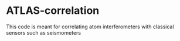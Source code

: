 # ATLAS-correlation
This code is meant for correlating atom interferometers with classical sensors such as seismometers
